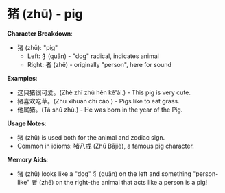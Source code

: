 # **猪 (zhū) - pig**

**Character Breakdown**:  
- 猪 (zhū): "pig"
  - Left: 犭(quǎn) - "dog" radical, indicates animal
  - Right: 者 (zhě) - originally "person", here for sound

**Examples**:  
- 这只猪很可爱。(Zhè zhī zhū hěn kě'ài.) - This pig is very cute.  
- 猪喜欢吃草。(Zhū xǐhuān chī cǎo.) - Pigs like to eat grass.  
- 他属猪。(Tā shǔ zhū.) - He was born in the year of the Pig.

**Usage Notes**:  
- 猪 (zhū) is used both for the animal and zodiac sign.  
- Common in idioms: 猪八戒 (Zhū Bājiè), a famous pig character.

**Memory Aids**:  
- 猪 (zhū) looks like a "dog" 犭(quǎn) on the left and something "person-like" 者 (zhě) on the right-the animal that acts like a person is a pig!
